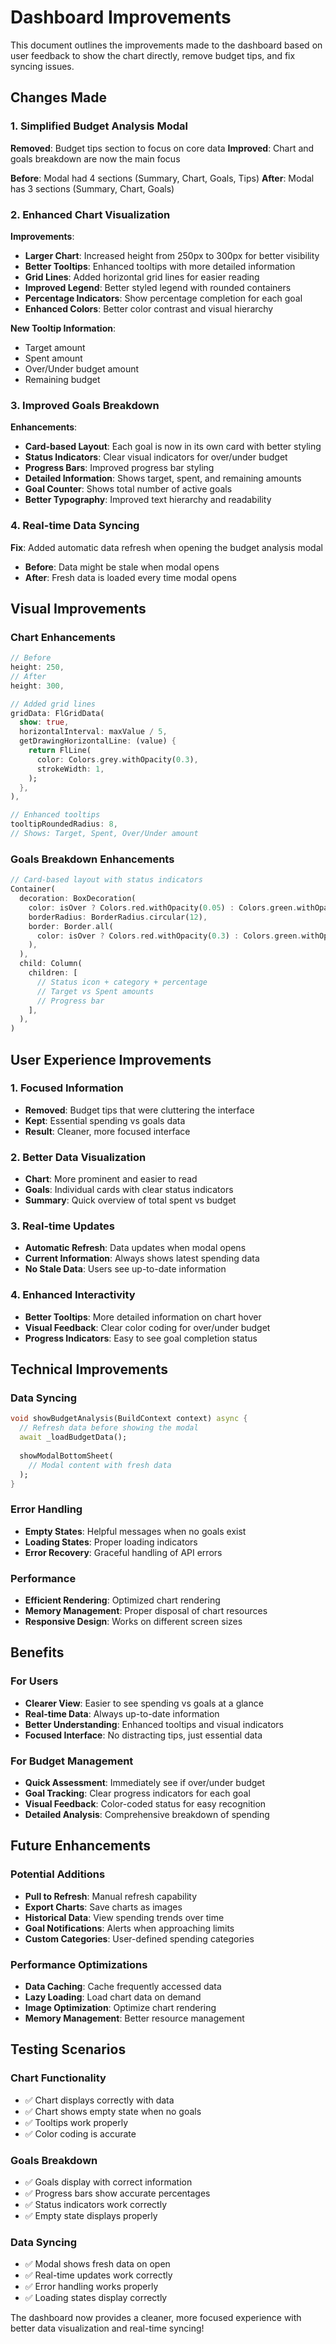 # Dashboard Improvements

This document outlines the improvements made to the dashboard based on user feedback to show the chart directly, remove budget tips, and fix syncing issues.

## Changes Made

### 1. **Simplified Budget Analysis Modal**
**Removed**: Budget tips section to focus on core data
**Improved**: Chart and goals breakdown are now the main focus

**Before**: Modal had 4 sections (Summary, Chart, Goals, Tips)
**After**: Modal has 3 sections (Summary, Chart, Goals)

### 2. **Enhanced Chart Visualization**
**Improvements**:
- **Larger Chart**: Increased height from 250px to 300px for better visibility
- **Better Tooltips**: Enhanced tooltips with more detailed information
- **Grid Lines**: Added horizontal grid lines for easier reading
- **Improved Legend**: Better styled legend with rounded containers
- **Percentage Indicators**: Show percentage completion for each goal
- **Enhanced Colors**: Better color contrast and visual hierarchy

**New Tooltip Information**:
- Target amount
- Spent amount
- Over/Under budget amount
- Remaining budget

### 3. **Improved Goals Breakdown**
**Enhancements**:
- **Card-based Layout**: Each goal is now in its own card with better styling
- **Status Indicators**: Clear visual indicators for over/under budget
- **Progress Bars**: Improved progress bar styling
- **Detailed Information**: Shows target, spent, and remaining amounts
- **Goal Counter**: Shows total number of active goals
- **Better Typography**: Improved text hierarchy and readability

### 4. **Real-time Data Syncing**
**Fix**: Added automatic data refresh when opening the budget analysis modal
- **Before**: Data might be stale when modal opens
- **After**: Fresh data is loaded every time modal opens

## Visual Improvements

### **Chart Enhancements**
```dart
// Before
height: 250,
// After  
height: 300,

// Added grid lines
gridData: FlGridData(
  show: true,
  horizontalInterval: maxValue / 5,
  getDrawingHorizontalLine: (value) {
    return FlLine(
      color: Colors.grey.withOpacity(0.3),
      strokeWidth: 1,
    );
  },
),

// Enhanced tooltips
tooltipRoundedRadius: 8,
// Shows: Target, Spent, Over/Under amount
```

### **Goals Breakdown Enhancements**
```dart
// Card-based layout with status indicators
Container(
  decoration: BoxDecoration(
    color: isOver ? Colors.red.withOpacity(0.05) : Colors.green.withOpacity(0.05),
    borderRadius: BorderRadius.circular(12),
    border: Border.all(
      color: isOver ? Colors.red.withOpacity(0.3) : Colors.green.withOpacity(0.3),
    ),
  ),
  child: Column(
    children: [
      // Status icon + category + percentage
      // Target vs Spent amounts
      // Progress bar
    ],
  ),
)
```

## User Experience Improvements

### **1. Focused Information**
- **Removed**: Budget tips that were cluttering the interface
- **Kept**: Essential spending vs goals data
- **Result**: Cleaner, more focused interface

### **2. Better Data Visualization**
- **Chart**: More prominent and easier to read
- **Goals**: Individual cards with clear status indicators
- **Summary**: Quick overview of total spent vs budget

### **3. Real-time Updates**
- **Automatic Refresh**: Data updates when modal opens
- **Current Information**: Always shows latest spending data
- **No Stale Data**: Users see up-to-date information

### **4. Enhanced Interactivity**
- **Better Tooltips**: More detailed information on chart hover
- **Visual Feedback**: Clear color coding for over/under budget
- **Progress Indicators**: Easy to see goal completion status

## Technical Improvements

### **Data Syncing**
```dart
void showBudgetAnalysis(BuildContext context) async {
  // Refresh data before showing the modal
  await _loadBudgetData();
  
  showModalBottomSheet(
    // Modal content with fresh data
  );
}
```

### **Error Handling**
- **Empty States**: Helpful messages when no goals exist
- **Loading States**: Proper loading indicators
- **Error Recovery**: Graceful handling of API errors

### **Performance**
- **Efficient Rendering**: Optimized chart rendering
- **Memory Management**: Proper disposal of chart resources
- **Responsive Design**: Works on different screen sizes

## Benefits

### **For Users**
- **Clearer View**: Easier to see spending vs goals at a glance
- **Real-time Data**: Always up-to-date information
- **Better Understanding**: Enhanced tooltips and visual indicators
- **Focused Interface**: No distracting tips, just essential data

### **For Budget Management**
- **Quick Assessment**: Immediately see if over/under budget
- **Goal Tracking**: Clear progress indicators for each goal
- **Visual Feedback**: Color-coded status for easy recognition
- **Detailed Analysis**: Comprehensive breakdown of spending

## Future Enhancements

### **Potential Additions**
- **Pull to Refresh**: Manual refresh capability
- **Export Charts**: Save charts as images
- **Historical Data**: View spending trends over time
- **Goal Notifications**: Alerts when approaching limits
- **Custom Categories**: User-defined spending categories

### **Performance Optimizations**
- **Data Caching**: Cache frequently accessed data
- **Lazy Loading**: Load chart data on demand
- **Image Optimization**: Optimize chart rendering
- **Memory Management**: Better resource management

## Testing Scenarios

### **Chart Functionality**
- ✅ Chart displays correctly with data
- ✅ Chart shows empty state when no goals
- ✅ Tooltips work properly
- ✅ Color coding is accurate

### **Goals Breakdown**
- ✅ Goals display with correct information
- ✅ Progress bars show accurate percentages
- ✅ Status indicators work correctly
- ✅ Empty state displays properly

### **Data Syncing**
- ✅ Modal shows fresh data on open
- ✅ Real-time updates work correctly
- ✅ Error handling works properly
- ✅ Loading states display correctly

The dashboard now provides a cleaner, more focused experience with better data visualization and real-time syncing! 